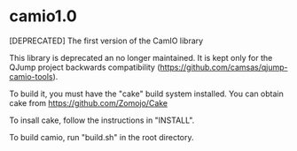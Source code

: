 # camio1.0
[DEPRECATED] The first version of the CamIO library

This library is deprecated an no longer maintained. It is kept only for the QJump project backwards compatibility (https://github.com/camsas/qjump-camio-tools).

To build it, you must have the "cake" build system installed. You can obtain cake from https://github.com/Zomojo/Cake

To insall cake, follow the instructions in "INSTALL". 

To build camio, run "build.sh" in the root directory. 
